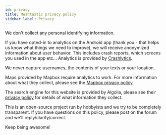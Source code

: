 ```yaml
---
id: privacy
title: Meshtastic privacy policy
sidebar_label: Privacy
---
```


We don't collect any personal identifying information.  

If you have opted-in to analytics on the Android app (thank you - that helps us know what things we need to improve), we will receive anonymized information about user behavior.  This includes crash reports,  which screens you used in the app etc... Analytics is provided by [Crashlytics](https://firebase.google.com/products/crashlytics).

We never capture usernames, the contents of your texts or your location.

Maps provided by Mapbox require analytics to work. For more information about what they collect, please see the [Mapbox privacy policy](https://www.mapbox.com/legal/privacy/).

The search engine for this website is provided by Algolia, please see their [privacy policy](https://www.algolia.com/policies/privacy/) for details of what information they collect.

This is an open-source project run by hobbyists and we try to be completely transparent.  If you have questions on this policy, please post on the forum and we'll reply/clarify/correct.

Keep being awesome!
